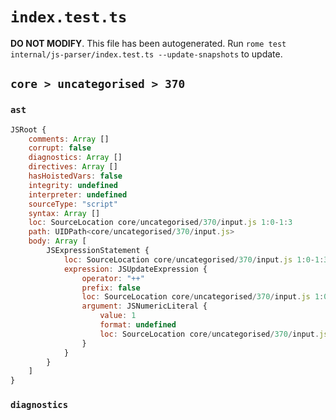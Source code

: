 # `index.test.ts`

**DO NOT MODIFY**. This file has been autogenerated. Run `rome test internal/js-parser/index.test.ts --update-snapshots` to update.

## `core > uncategorised > 370`

### `ast`

```javascript
JSRoot {
	comments: Array []
	corrupt: false
	diagnostics: Array []
	directives: Array []
	hasHoistedVars: false
	integrity: undefined
	interpreter: undefined
	sourceType: "script"
	syntax: Array []
	loc: SourceLocation core/uncategorised/370/input.js 1:0-1:3
	path: UIDPath<core/uncategorised/370/input.js>
	body: Array [
		JSExpressionStatement {
			loc: SourceLocation core/uncategorised/370/input.js 1:0-1:3
			expression: JSUpdateExpression {
				operator: "++"
				prefix: false
				loc: SourceLocation core/uncategorised/370/input.js 1:0-1:3
				argument: JSNumericLiteral {
					value: 1
					format: undefined
					loc: SourceLocation core/uncategorised/370/input.js 1:0-1:1
				}
			}
		}
	]
}
```

### `diagnostics`

```

```
